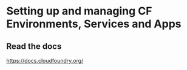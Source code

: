 # Setting up and managing CF Environments, Services and Apps

## Read the docs

https://docs.cloudfoundry.org/

